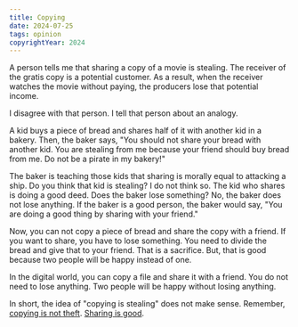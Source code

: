 ```yaml
---
title: Copying
date: 2024-07-25
tags: opinion
copyrightYear: 2024
---
```


A person tells me that sharing a copy of a movie is stealing. The receiver of the gratis copy is a potential customer. As a result, when the receiver watches the movie without paying, the producers lose that potential income.

I disagree with that person. I tell that person about an analogy.

A kid buys a piece of bread and shares half of it with another kid in a bakery. Then, the baker says, "You should not share your bread with another kid. You are stealing from me because your friend should buy bread from me. Do not be a pirate in my bakery!"

The baker is teaching those kids that sharing is morally equal to attacking a ship. Do you think that kid is stealing? I do not think so. The kid who shares is doing a good deed. Does the baker lose something? No, the baker does not lose anything. If the baker is a good person, the baker would say, "You are doing a good thing by sharing with your friend."

Now, you can not copy a piece of bread and share the copy with a friend. If you want to share, you have to lose something. You need to divide the bread and give that to your friend. That is a sacrifice. But, that is good because two people will be happy instead of one.

In the digital world, you can copy a file and share it with a friend. You do not need to lose anything. Two people will be happy without losing anything.

In short, the idea of "copying is stealing" does not make sense. Remember, [copying is not theft](https://redirect.invidious.io/watch?v=IeTybKL1pM4). [Sharing is good](/blog/sharing-good/).
